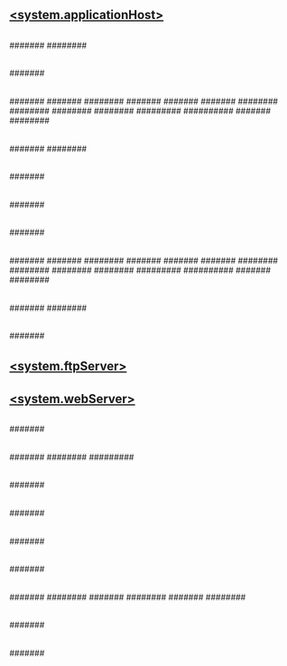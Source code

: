 # [<configuration>](index.md)
## [<administrators>](administrators/index.md)
### [<managementScope>](administrators/managementscope/index.md)
#### [<add>](administrators/managementscope/add.md)
## [<administratorsProviders>](administratorsproviders/index.md)
### [<add>](administratorsproviders/add.md)
## [<configPaths>](configpaths/index.md)
### [<searchResult>](configpaths/searchresult/index.md)
#### [<section>](configpaths/searchresult/section.md)
## [<configurationRedirection>](configurationredirection.md)
## [<moduleProviders>](moduleproviders/index.md)
### [<add>](moduleproviders/add.md)
## [<modules>](modules/index.md)
### [<add>](modules/add.md)
## [<system.applicationHost>](system.applicationhost/index.md)
### [<applicationPools>](system.applicationhost/applicationpools/index.md)
#### [<add>](system.applicationhost/applicationpools/add/index.md)
##### [<cpu>](system.applicationhost/applicationpools/add/cpu.md)
##### [<failure>](system.applicationhost/applicationpools/add/failure.md)
##### [<processModel>](system.applicationhost/applicationpools/add/processmodel.md)
##### [<recycling>](system.applicationhost/applicationpools/add/recycling/index.md)
###### [<periodicRestart>](system.applicationhost/applicationpools/add/recycling/periodicrestart/index.md)
####### [<schedule>](system.applicationhost/applicationpools/add/recycling/periodicrestart/schedule/index.md)
######## [<add>](system.applicationhost/applicationpools/add/recycling/periodicrestart/schedule/add.md)
##### [<environmentVariables>](system.applicationhost/applicationpools/add/environmentvariables/index.md)
###### [<add>](system.applicationhost/applicationpools/add/environmentvariables/add.md)
#### [<applicationPoolDefaults>](system.applicationhost/applicationpools/applicationpooldefaults/index.md)
##### [<environmentVariables>](system.applicationhost/applicationpools/applicationpooldefaults/environmentvariables/index.md)
###### [<add>](system.applicationhost/applicationpools/applicationpooldefaults/environmentvariables/add.md)
### [<configHistory>](system.applicationhost/confighistory.md)
### [<customMetadata>](system.applicationhost/custommetadata/index.md)
#### [<key>](system.applicationhost/custommetadata/key/index.md)
##### [<property>](system.applicationhost/custommetadata/key/property.md)
### [<listenerAdapters>](system.applicationhost/listeneradapters/index.md)
#### [<add>](system.applicationhost/listeneradapters/add.md)
### [<log>](system.applicationhost/log/index.md)
#### [<centralBinaryLogFile>](system.applicationhost/log/centralbinarylogfile.md)
#### [<centralW3CLogFile>](system.applicationhost/log/centralw3clogfile.md)
### [<sites>](system.applicationhost/sites/index.md)
#### [<applicationDefaults>](system.applicationhost/sites/applicationdefaults.md)
#### [<site>](system.applicationhost/sites/site/index.md)
##### [<application>](system.applicationhost/sites/site/application/index.md)
###### [<virtualDirectory>](system.applicationhost/sites/site/application/virtualdirectory.md)
###### [<virtualDirectoryDefaults>](system.applicationhost/sites/site/application/virtualdirectorydefaults.md)
##### [<applicationDefaults>](system.applicationhost/sites/site/applicationdefaults.md)
##### [<bindings>](system.applicationhost/sites/site/bindings/index.md)
###### [<binding>](system.applicationhost/sites/site/bindings/binding.md)
##### [<limits>](system.applicationhost/sites/site/limits.md)
##### [<logFile>](system.applicationhost/sites/site/logfile/index.md)
###### [<customFields>](system.applicationhost/sites/site/logfile/customfields/index.md)
####### [<add>](system.applicationhost/sites/site/logfile/customfields/add.md)
##### [<traceFailedRequestsLogging>](system.applicationhost/sites/site/tracefailedrequestslogging.md)
##### [<virtualDirectoryDefaults>](system.applicationhost/sites/site/virtualdirectorydefaults.md)
##### [<ftpServer>](system.applicationhost/sites/site/ftpserver/index.md)
###### [<connections>](system.applicationhost/sites/site/ftpserver/connections.md)
###### [<security>](system.applicationhost/sites/site/ftpserver/security/index.md)
####### [<dataChannelSecurity>](system.applicationhost/sites/site/ftpserver/security/datachannelsecurity.md)
####### [<commandFiltering>](system.applicationhost/sites/site/ftpserver/security/commandfiltering/index.md)
######## [<add>](system.applicationhost/sites/site/ftpserver/security/commandfiltering/add.md)
####### [<ssl>](system.applicationhost/sites/site/ftpserver/security/ssl.md)
####### [<sslClientCertificates>](system.applicationhost/sites/site/ftpserver/security/sslclientcertificates.md)
####### [<authentication>](system.applicationhost/sites/site/ftpserver/security/authentication/index.md)
######## [<anonymousAuthentication>](system.applicationhost/sites/site/ftpserver/security/authentication/anonymousauthentication.md)
######## [<basicAuthentication>](system.applicationhost/sites/site/ftpserver/security/authentication/basicauthentication.md)
######## [<clientCertAuthentication>](system.applicationhost/sites/site/ftpserver/security/authentication/clientcertauthentication.md)
######## [<customAuthentication>](system.applicationhost/sites/site/ftpserver/security/authentication/customauthentication/index.md)
######### [<providers>](system.applicationhost/sites/site/ftpserver/security/authentication/customauthentication/providers/index.md)
########## [<add>](system.applicationhost/sites/site/ftpserver/security/authentication/customauthentication/providers/add.md)
####### [<customAuthorization>](system.applicationhost/sites/site/ftpserver/security/customauthorization/index.md)
######## [<provider>](system.applicationhost/sites/site/ftpserver/security/customauthorization/provider.md)
###### [<customFeatures>](system.applicationhost/sites/site/ftpserver/customfeatures/index.md)
####### [<providers>](system.applicationhost/sites/site/ftpserver/customfeatures/providers/index.md)
######## [<add>](system.applicationhost/sites/site/ftpserver/customfeatures/providers/add.md)
###### [<messages>](system.applicationhost/sites/site/ftpserver/messages.md)
###### [<fileHandling>](system.applicationhost/sites/site/ftpserver/filehandling.md)
###### [<firewallSupport>](system.applicationhost/sites/site/ftpserver/firewallsupport.md)
###### [<userIsolation>](system.applicationhost/sites/site/ftpserver/userisolation/index.md)
####### [<activeDirectory>](system.applicationhost/sites/site/ftpserver/userisolation/activedirectory.md)
###### [<directoryBrowse>](system.applicationhost/sites/site/ftpserver/directorybrowse.md)
###### [<logFile>](system.applicationhost/sites/site/ftpserver/logfile.md)
###### [<sessions>](system.applicationhost/sites/site/ftpserver/sessions/index.md)
####### [<session>](system.applicationhost/sites/site/ftpserver/sessions/session.md)
###### [<Stop>](system.applicationhost/sites/site/ftpserver/stop.md)
###### [<Start>](system.applicationhost/sites/site/ftpserver/start.md)
###### [<FlushLog>](system.applicationhost/sites/site/ftpserver/flushlog.md)
#### [<siteDefaults>](system.applicationhost/sites/sitedefaults/index.md)
##### [<limits>](system.applicationhost/sites/sitedefaults/limits.md)
##### [<logFile>](system.applicationhost/sites/sitedefaults/logfile/index.md)
###### [<customFields>](system.applicationhost/sites/sitedefaults/logfile/customfields/index.md)
####### [<add>](system.applicationhost/sites/sitedefaults/logfile/customfields/add.md)
##### [<traceFailedRequestsLogging>](system.applicationhost/sites/sitedefaults/tracefailedrequestslogging.md)
##### [<bindings>](system.applicationhost/sites/sitedefaults/bindings/index.md)
###### [<binding>](system.applicationhost/sites/sitedefaults/bindings/binding.md)
##### [<ftpServer>](system.applicationhost/sites/sitedefaults/ftpserver/index.md)
###### [<connections>](system.applicationhost/sites/sitedefaults/ftpserver/connections.md)
###### [<security>](system.applicationhost/sites/sitedefaults/ftpserver/security/index.md)
####### [<dataChannelSecurity>](system.applicationhost/sites/sitedefaults/ftpserver/security/datachannelsecurity.md)
####### [<commandFiltering>](system.applicationhost/sites/sitedefaults/ftpserver/security/commandfiltering/index.md)
######## [<add>](system.applicationhost/sites/sitedefaults/ftpserver/security/commandfiltering/add.md)
####### [<ssl>](system.applicationhost/sites/sitedefaults/ftpserver/security/ssl.md)
####### [<sslClientCertificates>](system.applicationhost/sites/sitedefaults/ftpserver/security/sslclientcertificates.md)
####### [<authentication>](system.applicationhost/sites/sitedefaults/ftpserver/security/authentication/index.md)
######## [<anonymousAuthentication>](system.applicationhost/sites/sitedefaults/ftpserver/security/authentication/anonymousauthentication.md)
######## [<basicAuthentication>](system.applicationhost/sites/sitedefaults/ftpserver/security/authentication/basicauthentication.md)
######## [<clientCertAuthentication>](system.applicationhost/sites/sitedefaults/ftpserver/security/authentication/clientcertauthentication.md)
######## [<customAuthentication>](system.applicationhost/sites/sitedefaults/ftpserver/security/authentication/customauthentication/index.md)
######### [<providers>](system.applicationhost/sites/sitedefaults/ftpserver/security/authentication/customauthentication/providers/index.md)
########## [<add>](system.applicationhost/sites/sitedefaults/ftpserver/security/authentication/customauthentication/providers/add.md)
####### [<customAuthorization>](system.applicationhost/sites/sitedefaults/ftpserver/security/customauthorization/index.md)
######## [<provider>](system.applicationhost/sites/sitedefaults/ftpserver/security/customauthorization/provider.md)
###### [<customFeatures>](system.applicationhost/sites/sitedefaults/ftpserver/customfeatures/index.md)
####### [<providers>](system.applicationhost/sites/sitedefaults/ftpserver/customfeatures/providers/index.md)
######## [<add>](system.applicationhost/sites/sitedefaults/ftpserver/customfeatures/providers/add.md)
###### [<messages>](system.applicationhost/sites/sitedefaults/ftpserver/messages.md)
###### [<fileHandling>](system.applicationhost/sites/sitedefaults/ftpserver/filehandling.md)
###### [<firewallSupport>](system.applicationhost/sites/sitedefaults/ftpserver/firewallsupport.md)
###### [<userIsolation>](system.applicationhost/sites/sitedefaults/ftpserver/userisolation/index.md)
####### [<activeDirectory>](system.applicationhost/sites/sitedefaults/ftpserver/userisolation/activedirectory.md)
###### [<directoryBrowse>](system.applicationhost/sites/sitedefaults/ftpserver/directorybrowse.md)
###### [<logFile>](system.applicationhost/sites/sitedefaults/ftpserver/logfile.md)
#### [<virtualDirectoryDefaults>](system.applicationhost/sites/virtualdirectorydefaults.md)
### [<webLimits>](system.applicationhost/weblimits.md)
### [<serviceAutoStartProviders>](system.applicationhost/serviceautostartproviders/index.md)
#### [<add>](system.applicationhost/serviceautostartproviders/add.md)
## [<system.ftpServer>](system.ftpserver/index.md)
### [<log>](system.ftpserver/log/index.md)
#### [<centralLogFile>](system.ftpserver/log/centrallogfile.md)
### [<firewallSupport>](system.ftpserver/firewallsupport.md)
### [<providerDefinitions>](system.ftpserver/providerdefinitions/index.md)
#### [<add>](system.ftpserver/providerdefinitions/add.md)
#### [<activation>](system.ftpserver/providerdefinitions/activation/index.md)
##### [<providerData>](system.ftpserver/providerdefinitions/activation/providerdata/index.md)
###### [<add>](system.ftpserver/providerdefinitions/activation/providerdata/add.md)
### [<security>](system.ftpserver/security/index.md)
#### [<authorization>](system.ftpserver/security/authorization/index.md)
##### [<add>](system.ftpserver/security/authorization/add.md)
#### [<ipSecurity>](system.ftpserver/security/ipsecurity/index.md)
##### [<add>](system.ftpserver/security/ipsecurity/add.md)
#### [<requestFiltering>](system.ftpserver/security/requestfiltering/index.md)
##### [<fileExtensions>](system.ftpserver/security/requestfiltering/fileextensions/index.md)
###### [<add>](system.ftpserver/security/requestfiltering/fileextensions/add.md)
##### [<requestLimits>](system.ftpserver/security/requestfiltering/requestlimits.md)
##### [<hiddenSegments>](system.ftpserver/security/requestfiltering/hiddensegments/index.md)
###### [<add>](system.ftpserver/security/requestfiltering/hiddensegments/add.md)
##### [<denyUrlSequences>](system.ftpserver/security/requestfiltering/denyurlsequences/index.md)
###### [<add>](system.ftpserver/security/requestfiltering/denyurlsequences/add.md)
#### [<authentication>](system.ftpserver/security/authentication/index.md)
##### [<denyByFailure>](system.ftpserver/security/authentication/denybyfailure.md)
### [<caching>](system.ftpserver/caching/index.md)
#### [<credentialsCache>](system.ftpserver/caching/credentialscache.md)
### [<serverRuntime>](system.ftpserver/serverruntime/index.md)
#### [<hostNameSupport>](system.ftpserver/serverruntime/hostnamesupport.md)
## [<system.webServer>](system.webserver/index.md)
### [<asp>](system.webserver/asp/index.md)
#### [<cache>](system.webserver/asp/cache.md)
#### [<comPlus>](system.webserver/asp/complus.md)
#### [<limits>](system.webserver/asp/limits.md)
#### [<session>](system.webserver/asp/session.md)
### [<caching>](system.webserver/caching/index.md)
#### [<profiles>](system.webserver/caching/profiles/index.md)
##### [<add>](system.webserver/caching/profiles/add.md)
### [<cgi>](system.webserver/cgi.md)
### [<defaultDocument>](system.webserver/defaultdocument/index.md)
#### [<files>](system.webserver/defaultdocument/files/index.md)
##### [<add>](system.webserver/defaultdocument/files/add.md)
### [<directoryBrowse>](system.webserver/directorybrowse.md)
### [<fastCgi>](system.webserver/fastcgi/index.md)
#### [<application>](system.webserver/fastcgi/application/index.md)
##### [<environmentVariables>](system.webserver/fastcgi/application/environmentvariables/index.md)
###### [<environmentVariable>](system.webserver/fastcgi/application/environmentvariables/environmentvariable.md)
### [<globalModules>](system.webserver/globalmodules/index.md)
#### [<add>](system.webserver/globalmodules/add.md)
### [<handlers>](system.webserver/handlers/index.md)
#### [<add>](system.webserver/handlers/add.md)
### [<httpCompression>](system.webserver/httpcompression/index.md)
#### [<dynamicTypes>](system.webserver/httpcompression/dynamictypes/index.md)
##### [<add>](system.webserver/httpcompression/dynamictypes/add.md)
#### [<scheme>](system.webserver/httpcompression/scheme.md)
#### [<staticTypes>](system.webserver/httpcompression/statictypes/index.md)
##### [<add>](system.webserver/httpcompression/statictypes/add.md)
### [<httpErrors>](system.webserver/httperrors/index.md)
#### [<error>](system.webserver/httperrors/error.md)
### [<httpLogging>](system.webserver/httplogging.md)
### [<httpProtocol>](system.webserver/httpprotocol/index.md)
#### [<customHeaders>](system.webserver/httpprotocol/customheaders/index.md)
##### [<add>](system.webserver/httpprotocol/customheaders/add.md)
#### [<redirectHeaders>](system.webserver/httpprotocol/redirectheaders/index.md)
##### [<add>](system.webserver/httpprotocol/redirectheaders/add.md)
### [<httpRedirect>](system.webserver/httpredirect/index.md)
#### [<add>](system.webserver/httpredirect/add.md)
### [<httpTracing>](system.webserver/httptracing/index.md)
#### [<traceUrls>](system.webserver/httptracing/traceurls/index.md)
##### [<add>](system.webserver/httptracing/traceurls/add.md)
### [<isapiFilters>](system.webserver/isapifilters/index.md)
#### [<filter>](system.webserver/isapifilters/filter.md)
### [<management>](system.webserver/management/index.md)
#### [<authentication>](system.webserver/management/authentication/index.md)
##### [<credentials>](system.webserver/management/authentication/credentials/index.md)
###### [<add>](system.webserver/management/authentication/credentials/add.md)
##### [<providers>](system.webserver/management/authentication/providers/index.md)
###### [<add>](system.webserver/management/authentication/providers/add.md)
#### [<authorization>](system.webserver/management/authorization/index.md)
##### [<authorizationRules>](system.webserver/management/authorization/authorizationrules/index.md)
###### [<scope>](system.webserver/management/authorization/authorizationrules/scope/index.md)
####### [<add>](system.webserver/management/authorization/authorizationrules/scope/add.md)
##### [<providers>](system.webserver/management/authorization/providers/index.md)
###### [<add>](system.webserver/management/authorization/providers/add.md)
#### [<trustedProviders>](system.webserver/management/trustedproviders/index.md)
##### [<add>](system.webserver/management/trustedproviders/add.md)
### [<modules>](system.webserver/modules/index.md)
#### [<add>](system.webserver/modules/add.md)
### [<odbcLogging>](system.webserver/odbclogging.md)
### [<security>](system.webserver/security/index.md)
#### [<access>](system.webserver/security/access.md)
#### [<applicationDependencies>](system.webserver/security/applicationdependencies/index.md)
##### [<application>](system.webserver/security/applicationdependencies/application/index.md)
###### [<add>](system.webserver/security/applicationdependencies/application/add.md)
#### [<authentication>](system.webserver/security/authentication/index.md)
##### [<anonymousAuthentication>](system.webserver/security/authentication/anonymousauthentication.md)
##### [<basicAuthentication>](system.webserver/security/authentication/basicauthentication.md)
##### [<clientCertificateMappingAuthentication>](system.webserver/security/authentication/clientcertificatemappingauthentication.md)
##### [<digestAuthentication>](system.webserver/security/authentication/digestauthentication.md)
##### [<iisClientCertificateMappingAuthentication>](system.webserver/security/authentication/iisclientcertificatemappingauthentication/index.md)
###### [<manyToOneMappings>](system.webserver/security/authentication/iisclientcertificatemappingauthentication/manytoonemappings/index.md)
####### [<add>](system.webserver/security/authentication/iisclientcertificatemappingauthentication/manytoonemappings/add/index.md)
######## [<rules>](system.webserver/security/authentication/iisclientcertificatemappingauthentication/manytoonemappings/add/rules/index.md)
######### [<add>](system.webserver/security/authentication/iisclientcertificatemappingauthentication/manytoonemappings/add/rules/add.md)
###### [<oneToOneMappings>](system.webserver/security/authentication/iisclientcertificatemappingauthentication/onetoonemappings/index.md)
####### [<add>](system.webserver/security/authentication/iisclientcertificatemappingauthentication/onetoonemappings/add.md)
##### [<windowsAuthentication>](system.webserver/security/authentication/windowsauthentication/index.md)
###### [<providers>](system.webserver/security/authentication/windowsauthentication/providers/index.md)
####### [<add>](system.webserver/security/authentication/windowsauthentication/providers/add.md)
###### [<extendedProtection>](system.webserver/security/authentication/windowsauthentication/extendedprotection/index.md)
####### [<spn>](system.webserver/security/authentication/windowsauthentication/extendedprotection/spn.md)
#### [<authorization>](system.webserver/security/authorization/index.md)
##### [<add>](system.webserver/security/authorization/add.md)
#### [<ipSecurity>](system.webserver/security/ipsecurity/index.md)
##### [<add>](system.webserver/security/ipsecurity/add.md)
#### [<isapiCgiRestriction>](system.webserver/security/isapicgirestriction/index.md)
##### [<add>](system.webserver/security/isapicgirestriction/add.md)
#### [<requestFiltering>](system.webserver/security/requestfiltering/index.md)
##### [<denyUrlSequences>](system.webserver/security/requestfiltering/denyurlsequences/index.md)
###### [<add>](system.webserver/security/requestfiltering/denyurlsequences/add.md)
##### [<fileExtensions>](system.webserver/security/requestfiltering/fileextensions/index.md)
###### [<add>](system.webserver/security/requestfiltering/fileextensions/add.md)
##### [<hiddenSegments>](system.webserver/security/requestfiltering/hiddensegments/index.md)
###### [<add>](system.webserver/security/requestfiltering/hiddensegments/add.md)
##### [<requestLimits>](system.webserver/security/requestfiltering/requestlimits/index.md)
###### [<headerLimits>](system.webserver/security/requestfiltering/requestlimits/headerlimits/index.md)
####### [<add>](system.webserver/security/requestfiltering/requestlimits/headerlimits/add.md)
##### [<verbs>](system.webserver/security/requestfiltering/verbs/index.md)
###### [<add>](system.webserver/security/requestfiltering/verbs/add.md)
##### [<alwaysAllowedUrls>](system.webserver/security/requestfiltering/alwaysallowedurls/index.md)
###### [<add>](system.webserver/security/requestfiltering/alwaysallowedurls/add.md)
##### [<alwaysAllowedQueryStrings>](system.webserver/security/requestfiltering/alwaysallowedquerystrings/index.md)
###### [<add>](system.webserver/security/requestfiltering/alwaysallowedquerystrings/add.md)
##### [<denyQueryStringSequences>](system.webserver/security/requestfiltering/denyquerystringsequences/index.md)
###### [<add>](system.webserver/security/requestfiltering/denyquerystringsequences/add.md)
##### [<filteringRules>](system.webserver/security/requestfiltering/filteringrules/index.md)
###### [<filteringRule>](system.webserver/security/requestfiltering/filteringrules/filteringrule/index.md)
####### [<scanHeaders>](system.webserver/security/requestfiltering/filteringrules/filteringrule/scanheaders/index.md)
######## [<add>](system.webserver/security/requestfiltering/filteringrules/filteringrule/scanheaders/add.md)
####### [<appliesTo>](system.webserver/security/requestfiltering/filteringrules/filteringrule/appliesto/index.md)
######## [<add>](system.webserver/security/requestfiltering/filteringrules/filteringrule/appliesto/add.md)
####### [<denyStrings>](system.webserver/security/requestfiltering/filteringrules/filteringrule/denystrings/index.md)
######## [<add>](system.webserver/security/requestfiltering/filteringrules/filteringrule/denystrings/add.md)
#### [<dynamicIpSecurity>](system.webserver/security/dynamicipsecurity/index.md)
##### [<denyByConcurrentRequests>](system.webserver/security/dynamicipsecurity/denybyconcurrentrequests.md)
##### [<denyByRequestRate>](system.webserver/security/dynamicipsecurity/denybyrequestrate.md)
### [<serverRuntime>](system.webserver/serverruntime.md)
### [<serverSideInclude>](system.webserver/serversideinclude.md)
### [<staticContent>](system.webserver/staticcontent/index.md)
#### [<clientCache>](system.webserver/staticcontent/clientcache.md)
#### [<mimeMap>](system.webserver/staticcontent/mimemap.md)
### [<tracing>](system.webserver/tracing/index.md)
#### [<traceFailedRequests>](system.webserver/tracing/tracefailedrequests/index.md)
##### [<add>](system.webserver/tracing/tracefailedrequests/add/index.md)
###### [<failureDefinitions>](system.webserver/tracing/tracefailedrequests/add/failuredefinitions.md)
###### [<traceAreas>](system.webserver/tracing/tracefailedrequests/add/traceareas/index.md)
####### [<add>](system.webserver/tracing/tracefailedrequests/add/traceareas/add.md)
#### [<traceProviderDefinitions>](system.webserver/tracing/traceproviderdefinitions/index.md)
##### [<add>](system.webserver/tracing/traceproviderdefinitions/add/index.md)
###### [<areas>](system.webserver/tracing/traceproviderdefinitions/add/areas/index.md)
####### [<add>](system.webserver/tracing/traceproviderdefinitions/add/areas/add.md)
### [<urlCompression>](system.webserver/urlcompression.md)
### [<validation>](system.webserver/validation.md)
### [<webdav>](system.webserver/webdav/index.md)
#### [<globalSettings>](system.webserver/webdav/globalsettings/index.md)
##### [<propertyStores>](system.webserver/webdav/globalsettings/propertystores/index.md)
###### [<add>](system.webserver/webdav/globalsettings/propertystores/add.md)
##### [<lockStores>](system.webserver/webdav/globalsettings/lockstores/index.md)
###### [<add>](system.webserver/webdav/globalsettings/lockstores/add.md)
#### [<authoring>](system.webserver/webdav/authoring/index.md)
##### [<fileSystem>](system.webserver/webdav/authoring/filesystem.md)
##### [<locks>](system.webserver/webdav/authoring/locks.md)
##### [<properties>](system.webserver/webdav/authoring/properties/index.md)
###### [<add>](system.webserver/webdav/authoring/properties/add.md)
#### [<authoringRules>](system.webserver/webdav/authoringrules/index.md)
##### [<add>](system.webserver/webdav/authoringrules/add.md)
### [<webSocket>](system.webserver/websocket.md)
### [<applicationInitialization>](system.webserver/applicationinitialization/index.md)
#### [<add>](system.webserver/applicationinitialization/add.md)
